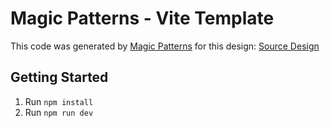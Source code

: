 # Magic Patterns - Vite Template

This code was generated by [Magic Patterns](https://magicpatterns.com) for this design: [Source Design](https://magicpatterns.com/c/8x9pfbype5q4rmpv5tum4r)

## Getting Started

1. Run `npm install`
2. Run `npm run dev`
